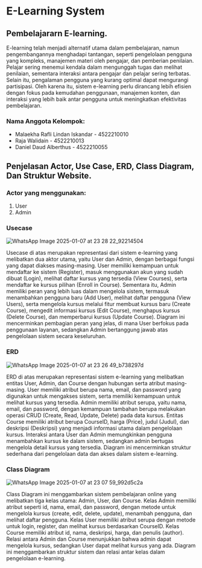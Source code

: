 # E-Learning System
## Pembelajararn E-learning.
E-learning telah menjadi alternatif utama dalam pembelajaran, namun pengembangannya menghadapi tantangan, seperti pengelolaan pengguna yang kompleks, manajemen materi oleh pengajar, dan pemberian penilaian. Pelajar sering menemui kendala dalam mengunggah tugas dan melihat penilaian, sementara interaksi antara pengajar dan pelajar sering terbatas. Selain itu, pengalaman pengguna yang kurang optimal dapat mengurangi partisipasi. Oleh karena itu, sistem e-learning perlu dirancang lebih efisien dengan fokus pada kemudahan penggunaan, manajemen konten, dan interaksi yang lebih baik antar pengguna untuk meningkatkan efektivitas pembelajaran.

### Nama Anggota Kelompok:

- Malaekha Rafli Lindan Iskandar - 4522210010
- Raja Walidain - 4522210013
- Daniel Daud Alberthus - 4522210055

## Penjelasan Actor, Use Case, ERD, Class Diagram, Dan Struktur Website. 

### Actor yang menggunakan:
1. User
2. Admin


### Usecase
![WhatsApp Image 2025-01-07 at 23 28 22_92214504](https://github.com/user-attachments/assets/881fb0a6-7a75-4697-8d6a-71c47ed8a449)

Usecase di atas merupakan representasi dari sistem e-learning yang melibatkan dua aktor utama, yaitu User dan Admin, dengan berbagai fungsi yang dapat diakses masing-masing. User memiliki kemampuan untuk mendaftar ke sistem (Register), masuk menggunakan akun yang sudah dibuat (Login), melihat daftar kursus yang tersedia (View Courses), serta mendaftar ke kursus pilihan (Enroll in Course). Sementara itu, Admin memiliki peran yang lebih luas dalam mengelola sistem, termasuk menambahkan pengguna baru (Add User), melihat daftar pengguna (View Users), serta mengelola kursus melalui fitur membuat kursus baru (Create Course), mengedit informasi kursus (Edit Course), menghapus kursus (Delete Course), dan memperbarui kursus (Update Course). Diagram ini mencerminkan pembagian peran yang jelas, di mana User berfokus pada penggunaan layanan, sedangkan Admin bertanggung jawab atas pengelolaan sistem secara keseluruhan.

### ERD
![WhatsApp Image 2025-01-07 at 23 26 49_b738297d](https://github.com/user-attachments/assets/0ddd7c47-eedf-44e8-9251-86714ba95e52)

ERD di atas merupakan representasi sistem e-learning yang melibatkan entitas User, Admin, dan Course dengan hubungan serta atribut masing-masing. User memiliki atribut berupa nama, email, dan password yang digunakan untuk mengakses sistem, serta memiliki kemampuan untuk melihat kursus yang tersedia. Admin memiliki atribut serupa, yaitu nama, email, dan password, dengan kemampuan tambahan berupa melakukan operasi CRUD (Create, Read, Update, Delete) pada data kursus. Entitas Course memiliki atribut berupa CourseID, harga (Price), judul (Judul), dan deskripsi (Deskripsi) yang menjadi informasi utama dalam pengelolaan kursus. Interaksi antara User dan Admin memungkinkan pengguna menambahkan kursus ke dalam sistem, sedangkan admin bertugas mengelola detail kursus yang tersedia. Diagram ini mencerminkan struktur sederhana dari pengelolaan data dan akses dalam sistem e-learning.


### Class Diagram
![WhatsApp Image 2025-01-07 at 23 07 59_992d5c2a](https://github.com/user-attachments/assets/6e48f966-1dd6-4678-a8f9-42ce770d8bca)

Class Diagram ini menggambarkan sistem pembelajaran online yang melibatkan tiga kelas utama: Admin, User, dan Course. Kelas Admin memiliki atribut seperti id, nama, email, dan password, dengan metode untuk mengelola kursus (create, edit, delete, update), menambah pengguna, dan melihat daftar pengguna. Kelas User memiliki atribut serupa dengan metode untuk login, register, dan melihat kursus berdasarkan CourseID. Kelas Course memiliki atribut id, nama, deskripsi, harga, dan penulis (author). Relasi antara Admin dan Course menunjukkan bahwa admin dapat mengelola kursus, sedangkan User dapat melihat kursus yang ada. Diagram ini menggambarkan struktur sistem dan relasi antar kelas dalam pengelolaan e-learning.
